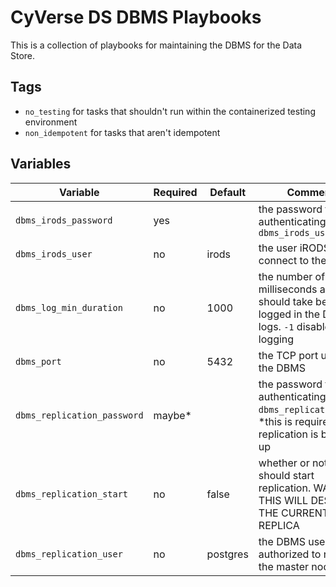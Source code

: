 # CyVerse DS DBMS Playbooks

This is a collection of playbooks for maintaining the DBMS for the Data Store.

## Tags

* `no_testing` for tasks that shouldn't run within the containerized testing environment
* `non_idempotent` for tasks that aren't idempotent


## Variables

Variable                    | Required | Default  | Comments
--------------------------- | -------- | -------- | --------
`dbms_irods_password`       | yes      |          | the password for authenticating `dbms_irods_user`
`dbms_irods_user`           | no       | irods    | the user iRODS uses to connect to the ICAT DB
`dbms_log_min_duration`     | no       | 1000     | the number of milliseconds a query should take before it is logged in the DBMS logs. `-1` disables query logging
`dbms_port`                 | no       | 5432     | the TCP port used by the DBMS
`dbms_replication_password` | maybe*   |          | the password for authenticating `dbms_replication_user`, *this is required if replication is being set up
`dbms_replication_start`    | no       | false    | whether or not the role should start replication. WARNING: THIS WILL DESTROY THE CURRENT REPLICA
`dbms_replication_user`     | no       | postgres | the DBMS user authorized to replicate the master node
